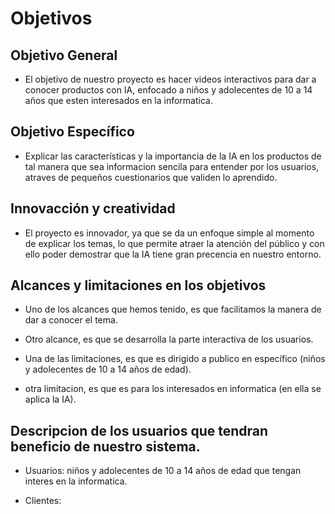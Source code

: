 # Objetivos

## Objetivo General
- El objetivo de nuestro proyecto es hacer videos interactivos para dar a conocer productos con IA, enfocado a niños y adolecentes de 10 a 14 años que esten interesados en la informatica.  
## Objetivo Específico
- Explicar las características y la importancia de la IA en los productos de tal manera que sea informacion sencila para entender por los usuarios, atraves de pequeños cuestionarios que validen lo aprendido. 

## Innovacción y creatividad
- El proyecto es innovador, ya que se da un enfoque simple al momento de explicar los temas, lo que permite atraer la atención del público y con ello poder demostrar que la IA tiene gran precencia en nuestro entorno.

## Alcances y limitaciones en los objetivos
- Uno de los alcances que hemos tenido, es que facilitamos la manera de dar a conocer el tema.

- Otro alcance, es que se desarrolla la parte interactiva de los usuarios.

- Una de las limitaciones, es que es dirigido a publico en específico (niños y adolecentes de 10 a 14 años de edad).

- otra limitacion, es que es para los interesados en informatica (en ella se aplica la IA).

## Descripcion de los usuarios que tendran beneficio de nuestro sistema.
- Usuarios: niños y adolecentes de 10 a 14 años de edad que tengan interes en la informatica.

- Clientes: 